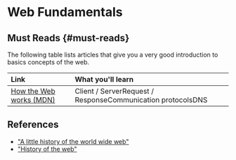 # Web Fundamentals

## Must Reads {#must-reads}

The following table lists articles that give you a very good introduction to basics concepts of the web.

| **Link** | **What you'll learn** |
| :--- | :--- |
| [How the Web works \(MDN\)](https://developer.mozilla.org/en-US/docs/Learn/Getting_started_with_the_web/How_the_Web_works) | Client / ServerRequest / ResponseCommunication protocolsDNS |

## References

* ["A little history of the world wide web"](https://www.w3.org/History.html)
* ["History of the web"](https://webfoundation.org/about/vision/history-of-the-web/)

